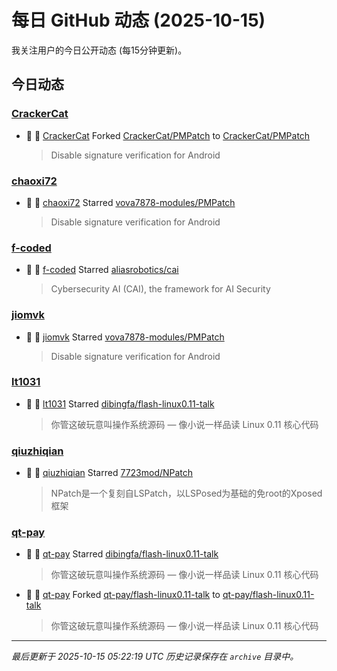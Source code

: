 # 每日 GitHub 动态 (2025-10-15)

我关注用户的今日公开动态 (每15分钟更新)。

## 今日动态

### [CrackerCat](https://github.com/CrackerCat)
- 🍴 👤 [CrackerCat](https://github.com/CrackerCat) Forked [CrackerCat/PMPatch](https://github.com/CrackerCat/PMPatch) to [CrackerCat/PMPatch](https://github.com/CrackerCat/PMPatch)
  > Disable signature verification for Android

### [chaoxi72](https://github.com/chaoxi72)
- 🌟 👤 [chaoxi72](https://github.com/chaoxi72) Starred [vova7878-modules/PMPatch](https://github.com/vova7878-modules/PMPatch)
  > Disable signature verification for Android

### [f-coded](https://github.com/f-coded)
- 🌟 👤 [f-coded](https://github.com/f-coded) Starred [aliasrobotics/cai](https://github.com/aliasrobotics/cai)
  > Cybersecurity AI (CAI), the framework for AI Security

### [jiomvk](https://github.com/jiomvk)
- 🌟 👤 [jiomvk](https://github.com/jiomvk) Starred [vova7878-modules/PMPatch](https://github.com/vova7878-modules/PMPatch)
  > Disable signature verification for Android

### [lt1031](https://github.com/lt1031)
- 🌟 👤 [lt1031](https://github.com/lt1031) Starred [dibingfa/flash-linux0.11-talk](https://github.com/dibingfa/flash-linux0.11-talk)
  > 你管这破玩意叫操作系统源码 — 像小说一样品读 Linux 0.11 核心代码

### [qiuzhiqian](https://github.com/qiuzhiqian)
- 🌟 👤 [qiuzhiqian](https://github.com/qiuzhiqian) Starred [7723mod/NPatch](https://github.com/7723mod/NPatch)
  > NPatch是一个复刻自LSPatch，以LSPosed为基础的免root的Xposed框架

### [qt-pay](https://github.com/qt-pay)
- 🌟 👤 [qt-pay](https://github.com/qt-pay) Starred [dibingfa/flash-linux0.11-talk](https://github.com/dibingfa/flash-linux0.11-talk)
  > 你管这破玩意叫操作系统源码 — 像小说一样品读 Linux 0.11 核心代码
- 🍴 👤 [qt-pay](https://github.com/qt-pay) Forked [qt-pay/flash-linux0.11-talk](https://github.com/qt-pay/flash-linux0.11-talk) to [qt-pay/flash-linux0.11-talk](https://github.com/qt-pay/flash-linux0.11-talk)
  > 你管这破玩意叫操作系统源码 — 像小说一样品读 Linux 0.11 核心代码


---
*最后更新于 2025-10-15 05:22:19 UTC*
*历史记录保存在 `archive` 目录中。*
